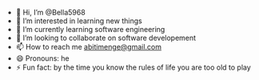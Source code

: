 - 👋 Hi, I’m @Bella5968
- 👀 I’m interested in learning new things
- 🌱 I’m currently learning software engineering
- 💞️ I’m looking to collaborate on software developement
- 📫 How to reach me abitimenge@gmail.com
- 😄 Pronouns: he
- ⚡ Fun fact: by the time you know the rules of life you are too old to play

<!---
Bella5968/Bella5968 is a ✨ special ✨ repository because its `README.md` (this file) appears on your GitHub profile.
You can click the Preview link to take a look at your changes.
--->
